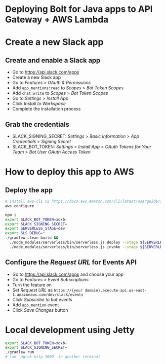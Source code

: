 # Deploying Bolt for Java apps to API Gateway + AWS Lambda

# Create a new Slack app

## Create and enable a Slack app

* Go to https://api.slack.com/apps
* Create a new Slack app
* Go to *Features* > *OAuth & Permissions*
* Add `app_mentions:read` to *Scopes* > *Bot Token Scopes*
* Add `chat:write` to *Scopes* > *Bot Token Scopes*
* Go to *Settings* > *Install App*
* Click *Install to Workspace*
* Complete the installation process

## Grab the credentials

* SLACK_SIGNING_SECRET: *Settings* > *Basic Information* > *App Credentials* > *Signing Secret*
* SLACK_BOT_TOKEN: *Settings* > *Install App* > *OAuth Tokens for Your Team* > *Bot User OAuth Access Token*

# How to deploy this app to AWS

## Deploy the app

```bash
# install aws-cli v2 https://docs.aws.amazon.com/cli/latest/userguide/install-cliv2-mac.html
aws configure

npm i
export SLACK_BOT_TOKEN=xoxb-
export SLACK_SIGNING_SECRET=
export SERVERLESS_STAGE=dev
export SLS_DEBUG=*
./gradlew clean build &&
  ./node_modules/serverless/bin/serverless.js deploy --stage ${SERVERLESS_STAGE} --verbose &&
  ./node_modules/serverless/bin/serverless.js invoke --stage ${SERVERLESS_STAGE} --function warmup
```

## Configure the *Request URL* for Events API

* Go to https://api.slack.com/apps and choose your app
* Go to *Features* > *Event Subscriptions*
* Turn the feature on
* Set *Request URL* as `https://{your domain}.execute-api.us-east-1.amazonaws.com/dev/slack/events`
* Click *Subscribe to bot events*
* Add `app_mention` event
* Click *Save Changes* button

# Local development using Jetty

```bash
export SLACK_BOT_TOKEN=xoxb-
export SLACK_SIGNING_SECRET=
./gradlew run
# run `ngrok http 3000` in another terminal
```